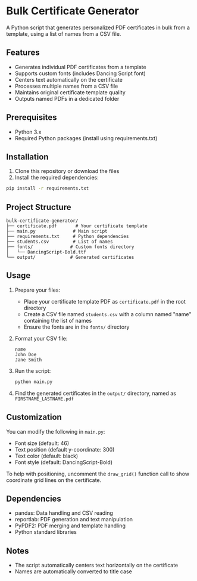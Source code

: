 # Bulk Certificate Generator

A Python script that generates personalized PDF certificates in bulk from a template, using a list of names from a CSV file.

## Features

- Generates individual PDF certificates from a template
- Supports custom fonts (includes Dancing Script font)
- Centers text automatically on the certificate
- Processes multiple names from a CSV file
- Maintains original certificate template quality
- Outputs named PDFs in a dedicated folder

## Prerequisites

- Python 3.x
- Required Python packages (install using requirements.txt)

## Installation

1. Clone this repository or download the files
2. Install the required dependencies:

```bash
pip install -r requirements.txt
```

## Project Structure

```
bulk-certificate-generator/
├── certificate.pdf       # Your certificate template
├── main.py              # Main script
├── requirements.txt     # Python dependencies
├── students.csv         # List of names
├── fonts/              # Custom fonts directory
│   └── DancingScript-Bold.ttf
└── output/             # Generated certificates
```

## Usage

1. Prepare your files:

   - Place your certificate template PDF as `certificate.pdf` in the root directory
   - Create a CSV file named `students.csv` with a column named "name" containing the list of names
   - Ensure the fonts are in the `fonts/` directory

2. Format your CSV file:

   ```csv
   name
   John Doe
   Jane Smith
   ```

3. Run the script:

   ```bash
   python main.py
   ```

4. Find the generated certificates in the `output/` directory, named as `FIRSTNAME_LASTNAME.pdf`

## Customization

You can modify the following in `main.py`:

- Font size (default: 46)
- Text position (default y-coordinate: 300)
- Text color (default: black)
- Font style (default: DancingScript-Bold)

To help with positioning, uncomment the `draw_grid()` function call to show coordinate grid lines on the certificate.

## Dependencies

- pandas: Data handling and CSV reading
- reportlab: PDF generation and text manipulation
- PyPDF2: PDF merging and template handling
- Python standard libraries

## Notes

- The script automatically centers text horizontally on the certificate
- Names are automatically converted to title case
